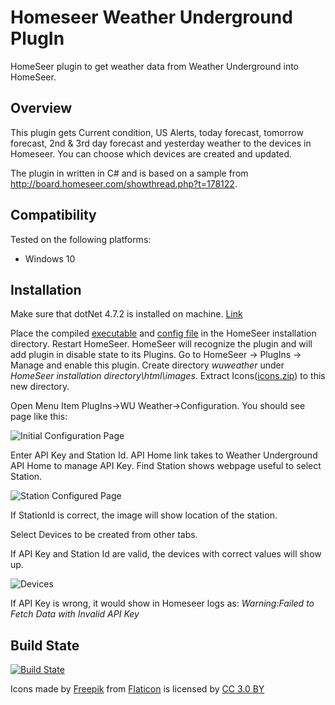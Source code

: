 Homeseer Weather Underground PlugIn
=====================================
HomeSeer plugin to get weather data from Weather Underground into HomeSeer.

Overview
--------
This plugin gets Current condition, US Alerts, today forecast, tomorrow forecast, 2nd & 3rd day forecast and yesterday weather to the devices in Homeseer. You can choose which devices are created and updated.

The plugin in written in C# and is based on a sample from http://board.homeseer.com/showthread.php?t=178122.

Compatibility
------------
Tested on the following platforms:
* Windows 10 

Installation
-----------
Make sure that dotNet 4.7.2 is installed on machine. [Link](https://support.microsoft.com/en-us/help/4054531/microsoft-net-framework-4-7-2-web-installer-for-windows)

Place the compiled [executable](https://ci.appveyor.com/project/dk307/hspi-wuweather/build/artifacts?branch=master) and [config file](https://ci.appveyor.com/project/dk307/hspi-wuweather/build/artifacts?branch=master) in the HomeSeer installation directory. Restart HomeSeer. HomeSeer will recognize the plugin and will add plugin in disable state to its Plugins. Go to HomeSeer -> PlugIns -> Manage and enable this plugin. Create directory *wuweather* under *HomeSeer installation directory\html\images*. Extract Icons([icons.zip](/asserts/Icons.zip)) to this new directory.

Open Menu Item PlugIns->WU Weather->Configuration. You should see page like this:

![Initial Configuration Page](/asserts/Initial.png "Initial Configuration Setting Page")

Enter API Key and Station Id. API Home link takes to Weather Underground API Home to manage API Key. Find Station shows webpage useful to select Station.

![Station Configured Page](/asserts/Configured.png "Configuration Set Page")

If StationId is correct, the image will show location of the station.

Select Devices to be created from other tabs.

If API Key and Station Id are valid, the devices with correct values will show up.

![Devices](/asserts/Devices.png "Devices")

If API Key is wrong, it would show in Homeseer logs as:
*Warning:Failed to Fetch Data with Invalid API Key*

Build State
-----------
[![Build State](https://ci.appveyor.com/api/projects/status/github/dk307/HSPI_WUWeather?branch=master&svg=true)](https://ci.appveyor.com/project/dk307/hspi-wuweather/build/artifacts?branch=master)

 Icons made by  [Freepik](http://www.freepik.com) from [Flaticon](http://www.flaticon.com) is licensed by [CC 3.0 BY](http://creativecommons.org/licenses/by/3.0/)
